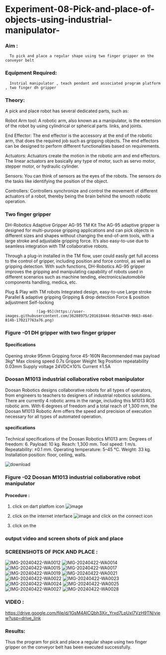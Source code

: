 # Experiment-08-Pick-and-place-of-objects-using-industrial-manipulator-

### Aim :
      To pick and place a regular shape using two finger gripper on the conveyor belt 
### Equipment Required: 
      Instrial manipulator , teach pendant and associated program platform , two finger dh gripper 
      
### Theory: 

A pick and place robot has several dedicated parts, such as:

Robot Arm tool: A robotic arm, also known as a manipulator, is the extension of the robot by using cylindrical or spherical parts. links, and joints.

End Effector: The end effector is the accessory at the end of the robotic arm, that does the required job such as gripping objects. The end effectors can be designed to perform different functionalities based on requirements.

Actuators: Actuators create the motion in the robotic arm and end effectors. The linear actuators are basically any type of motor, such as servo motor, stepper motor, or hydraulic cylinder.

Sensors: You can think of sensors as the eyes of the robots. The sensors do the tasks like identifying the position of the object.

Controllers: Controllers synchronize and control the movement of different actuators of a robot, thereby being the brain behind the smooth robotic operation.


### Two finger gripper 

DH-Robotics
Adaptive Gripper AG-95 TM Kit
The AG-95 adaptive gripper is designed for multi-purpose gripping applications and can pick objects in different sizes and shapes without changing the end-of-arm tools, with a large stroke and adjustable gripping force. It’s also easy-to-use due to seamless integration with TM collaborative robots.

Through a plug-in installed in the TM flow, user could easily get full access to the control of gripper, including position and force control, as well as gripping detection. With such functions, DH-Robotics AG-95 gripper improves the gripping and manipulating capability of robots used in different scenarios such as machine tending, electronics/automobile components handling, medica, etc.

Plug & Play with TM robots
Integrated design, easy-to-use
Large stroke
Parallel & adaptive gripping
Gripping & drop detection
Force & position adjustment
Self-locking

                  ![ag-95](https://user-images.githubusercontent.com/36288975/201618444-9b5a4749-9663-464d-814b-170217763a76.png)
### Figure -01 DH gripper with two finger gripper 

#### Specifications

Opening stroke	95mm
Gripping force 	45-160N
Recommended max payload	3kg*
Max closing speed	0.7s
Gripper Weight	1kg
Position repeatability	0.03mm
Supply voltage	24VDC±10%
Current	≤1.5A



### Doosan M1013 industrial collaborative robot manipulator 
Doosan Robotics designs collaborative robots for all types of operators, from engineers to teachers to designers of industrial robotics solutions. There are currently 4 robotic arms in the range, including this M1013 ROS robotic arm. With 6 degrees of freedom and a total reach of 1,300 mm, the Doosan M1013 Robotic Arm offers the speed and precision of execution necessary for all types of automated operation.

#### specifications 
Technical specifications of the Doosan Robotics M1013 arm:
Degrees of freedom: 6.
Payload: 10 kg.
Reach: 1,300 mm.
Tool speed: 1 m/s.
Repeatability: ±0.1 mm.
Operating temperature: 5–45 °C.
Weight: 33 kg.
Installation position: floor, ceiling, walls.



![download](https://user-images.githubusercontent.com/36288975/201624230-89cc83ff-cecd-49ea-84c6-c67066e9d157.jpg)

### Figure -02 Doosan M1013 industrial collaborative robot manipulator 

#### Procedure : 

1. click on dart platfom icon ![image](https://user-images.githubusercontent.com/36288975/201621038-f1248586-5c20-40fd-8a74-68c7d8b44939.png)
2. click on the internet interface 
![image](https://user-images.githubusercontent.com/36288975/201621235-3b8b46a9-3c19-4207-9ea2-6a7954eb6135.png)
and click on the connect icon 

3. click on the 


















### output video and screen shots of pick and place 

### SCREENSHOTS OF PICK AND PLACE :
![IMG-20240422-WA0012](https://github.com/EzhilsreeJ/Experiment-08-Pick-and-place-of-objects-using-industrial-manipulator-/assets/144870412/099dc8d7-6094-4c7d-9211-203b9e80eb2b)
![IMG-20240422-WA0014](https://github.com/EzhilsreeJ/Experiment-08-Pick-and-place-of-objects-using-industrial-manipulator-/assets/144870412/405d5405-7369-4937-821d-d71720856fcc)
![IMG-20240422-WA0015](https://github.com/EzhilsreeJ/Experiment-08-Pick-and-place-of-objects-using-industrial-manipulator-/assets/144870412/1757a913-6575-48c4-a39f-44412873eac3)
![IMG-20240422-WA0017](https://github.com/EzhilsreeJ/Experiment-08-Pick-and-place-of-objects-using-industrial-manipulator-/assets/144870412/22ce36a4-58b9-48b3-bdca-7b3da674f22e)
![IMG-20240422-WA0019](https://github.com/EzhilsreeJ/Experiment-08-Pick-and-place-of-objects-using-industrial-manipulator-/assets/144870412/cbb2a2c2-4dde-47d7-bfa2-8aaf2574ffa2)
![IMG-20240422-WA0021](https://github.com/EzhilsreeJ/Experiment-08-Pick-and-place-of-objects-using-industrial-manipulator-/assets/144870412/c9ee6c17-0630-48e5-947c-a34555b92e71)
![IMG-20240422-WA0022](https://github.com/EzhilsreeJ/Experiment-08-Pick-and-place-of-objects-using-industrial-manipulator-/assets/144870412/f22cb375-5689-4c52-951c-bf4938911b21)
![IMG-20240422-WA0023](https://github.com/EzhilsreeJ/Experiment-08-Pick-and-place-of-objects-using-industrial-manipulator-/assets/144870412/7a169acb-060d-424b-8ad8-af72dc3bdd2c)
![IMG-20240422-WA0024](https://github.com/EzhilsreeJ/Experiment-08-Pick-and-place-of-objects-using-industrial-manipulator-/assets/144870412/344e5552-182f-41a9-9488-0796f1fee7cf)
![IMG-20240422-WA0025](https://github.com/EzhilsreeJ/Experiment-08-Pick-and-place-of-objects-using-industrial-manipulator-/assets/144870412/f6a73ea9-5fe0-4bc6-ae23-bac764a9662f)
![IMG-20240422-WA0027](https://github.com/EzhilsreeJ/Experiment-08-Pick-and-place-of-objects-using-industrial-manipulator-/assets/144870412/69cef893-19c8-458b-9063-bd90528af373)
![IMG-20240422-WA0028](https://github.com/EzhilsreeJ/Experiment-08-Pick-and-place-of-objects-using-industrial-manipulator-/assets/144870412/ecdaab69-c61c-41c5-9f4d-bd7389ecc300)

### VIDEO :

https://drive.google.com/file/d/1GsM4AICQbh3Xir_Yrxd7LpUxl7VzH9TN/view?usp=drive_link


### Results: 
Thus the program for  pick and place a regular shape using two finger gripper on the conveyor belt has been executed successfully.




